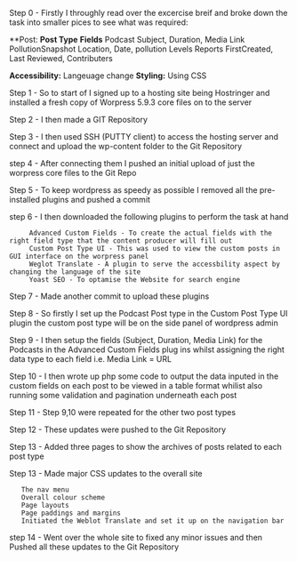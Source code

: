 Step 0 - Firstly I throughly read over the excercise breif and broke down the task into smaller pices to see what was required:

**Post:
        **Post Type**                  **Fields**
           Podcast             Subject, Duration, Media Link
           PollutionSnapshot   Location, Date, pollution Levels
           Reports             FirstCreated, Last Reviewed, Contributers
           
**Accessibility:** Langeuage change
**Styling:** Using CSS

Step 1 - So to start of I signed up to a hosting site being Hostringer and installed a fresh copy of Worpress 5.9.3 core files on to the server 

Step 2 - I then made a GIT Repository 

Step 3 - I then used SSH (PUTTY client) to access the hosting server and connect and upload the wp-content folder to the Git Repository

step 4 - After connecting them I pushed an initial upload of just the worpress core files to the Git Repo

Step 5 - To keep wordpress as speedy as possible I removed all the pre-installed plugins and pushed a commit

step 6 - I then downloaded the following plugins to perform the task at hand

         Advanced Custom Fields - To create the actual fields with the right field type that the content producer will fill out
         Custom Post Type UI - This was used to view the custom posts in GUI interface on the worpress panel
         Weglot Translate - A plugin to serve the accessbility aspect by changing the language of the site
         Yoast SEO - To optamise the Website for search engine
        
Step 7 - Made another commit to upload these plugins

Step 8 - So firstly I set up the Podcast Post type in the Custom Post Type UI plugin the custom post type will be on the side panel of wordpress admin

Step 9 - I then setup the fields (Subject, Duration, Media Link) for the Podcasts in the Advanced Custom Fields plug ins 
whilst assigning the right data type to each field i.e. Media Link = URL

Step 10 - I then wrote up php some code to output the data inputed in the custom fields on each post to be viewed in a table format
whilist also running some validation and pagination underneath each post 

Step 11 - Step 9,10 were repeated for the other two post types

Step 12 - These updates were pushed to the Git Repository 

Step 13 - Added three pages to show the archives of posts related to each post type

Step 13 - Made major CSS updates to the overall site 

       The nav menu 
       Overall colour scheme
       Page layouts
       Page paddings and margins
       Initiated the Weblot Translate and set it up on the navigation bar
       
step 14 - Went over the whole site to fixed any minor issues and then Pushed all these updates to the Git Repository 
       

  

         
         
